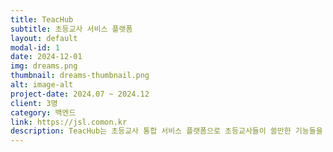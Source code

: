 ```yaml
---
title: TeacHub
subtitle: 초등교사 서비스 플랫폼
layout: default
modal-id: 1
date: 2024-12-01
img: dreams.png
thumbnail: dreams-thumbnail.png
alt: image-alt
project-date: 2024.07 ~ 2024.12
client: 3명
category: 백엔드
link: https://jsl.comon.kr
description: TeacHub는 초등교사 통합 서비스 플랫폼으로 초등교사들이 쓸만한 기능들을 통합시켜놓은 사이트입니다.<br> 주 기능으로는 ai 문제 출제, 학생 관리, 단체 문자 발송, 시간표 작성 등이 있습니다.<br> 로그인은 JWT 방식으로 구현되어있으며 토큰 유효시간은 24시간 입니다. 회원가입 시 핸드폰 인증을 받게 되어있으며 현재 사용되고 있는 서버의 카카오톡 친구가 되어있다면 알림톡으로, 아니라면 문자로 전송됩니다.<br> 아이디 찾기 또는 비밀번호 찾기는 이메일 인증과 휴대전화 인증을 골라서 찾을 수 있게 구현되었습니다.
---
```

